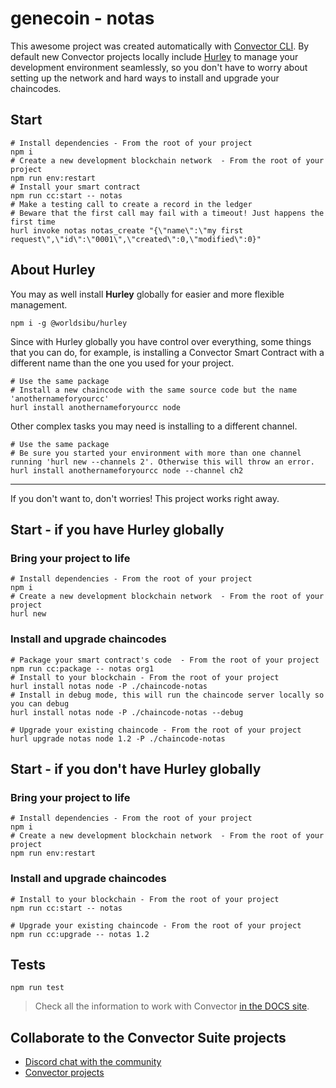 # genecoin - notas

This awesome project was created automatically with <a href="https://github.com/worldsibu/convector-cli" target="_blank">Convector CLI</a>.
By default new Convector projects locally include <a href="https://github.com/worldsibu/hurley">Hurley</a> to manage your development environment seamlessly, so you don't have to worry about setting up the network and hard ways to install  and upgrade your chaincodes.

## Start

```
# Install dependencies - From the root of your project
npm i
# Create a new development blockchain network  - From the root of your project
npm run env:restart
# Install your smart contract
npm run cc:start -- notas
# Make a testing call to create a record in the ledger
# Beware that the first call may fail with a timeout! Just happens the first time
hurl invoke notas notas_create "{\"name\":\"my first request\",\"id\":\"0001\",\"created\":0,\"modified\":0}"
```

## About Hurley

You may as well install **Hurley** globally for easier and more flexible management. 

`npm i -g @worldsibu/hurley`

Since with Hurley globally you have control over everything, some things that you can do, for example, is installing a Convector Smart Contract with a different name than the one you used for your project.

```
# Use the same package
# Install a new chaincode with the same source code but the name 'anothernameforyourcc'
hurl install anothernameforyourcc node
```

Other complex tasks you may need is installing to a different channel.

```
# Use the same package
# Be sure you started your environment with more than one channel running 'hurl new --channels 2'. Otherwise this will throw an error.
hurl install anothernameforyourcc node --channel ch2
```

---

If you don't want to, don't worries! This project works right away.

## Start - if you have Hurley globally

### Bring your project to life 

```
# Install dependencies - From the root of your project
npm i
# Create a new development blockchain network  - From the root of your project
hurl new
```

###  Install and upgrade chaincodes

```
# Package your smart contract's code  - From the root of your project
npm run cc:package -- notas org1
# Install to your blockchain - From the root of your project
hurl install notas node -P ./chaincode-notas
# Install in debug mode, this will run the chaincode server locally so you can debug
hurl install notas node -P ./chaincode-notas --debug

# Upgrade your existing chaincode - From the root of your project
hurl upgrade notas node 1.2 -P ./chaincode-notas
```

## Start - if you don't have Hurley globally

### Bring your project to life 

```
# Install dependencies - From the root of your project
npm i
# Create a new development blockchain network  - From the root of your project
npm run env:restart
```

###  Install and upgrade chaincodes

```
# Install to your blockchain - From the root of your project
npm run cc:start -- notas

# Upgrade your existing chaincode - From the root of your project
npm run cc:upgrade -- notas 1.2
```

## Tests

```
npm run test
```

> Check all the information to work with Convector <a href="https://docs.covalentx.com/convector" target="_blank">in the DOCS site</a>.

## Collaborate to the Convector Suite projects

* <a href="https://community.covalentx.com" target="_blank">Discord chat with the community</a>
* <a href="https://github.com/worldsibu" target="_blank">Convector projects</a>
